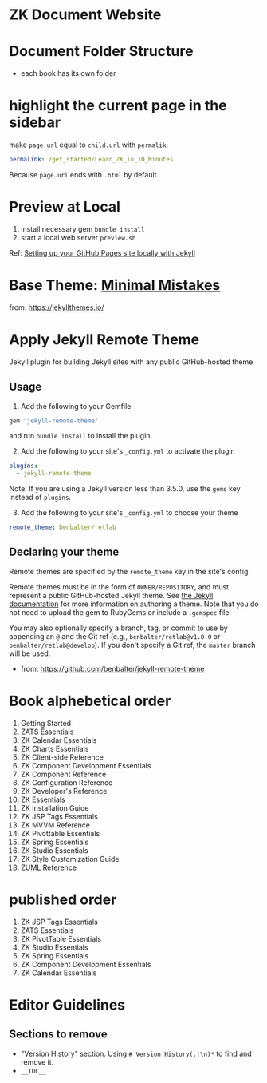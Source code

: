 # ZK Document Website


# Document Folder Structure
* each book has its own folder

# highlight the current page in the sidebar
make `page.url` equal to `child.url` with `permalik`:
```yaml
permalink: /get_started/Learn_ZK_in_10_Minutes
```
Because `page.url` ends with `.html` by default.


# Preview at Local
1. install necessary gem
`bundle install`
2. start a local web server
`preview.sh`

Ref: [Setting up your GitHub Pages site locally with Jekyll](https://help.github.com/en/articles/setting-up-your-github-pages-site-locally-with-jekyll)


# Base Theme: [Minimal Mistakes](https://mmistakes.github.io/minimal-mistakes/)
from: https://jekyllthemes.io/

# Apply Jekyll Remote Theme

Jekyll plugin for building Jekyll sites with any public GitHub-hosted theme


## Usage

1. Add the following to your Gemfile

  ```ruby
  gem "jekyll-remote-theme"
  ```

  and run `bundle install` to install the plugin

2. Add the following to your site's `_config.yml` to activate the plugin

  ```yml
  plugins:
    - jekyll-remote-theme
  ```
  Note: If you are using a Jekyll version less than 3.5.0, use the `gems` key instead of `plugins`.

3. Add the following to your site's `_config.yml` to choose your theme

  ```yml
  remote_theme: benbalter/retlab
  ```

## Declaring your theme

Remote themes are specified by the `remote_theme` key in the site's config.

Remote themes must be in the form of `OWNER/REPOSITORY`, and must represent a public GitHub-hosted Jekyll theme. See [the Jekyll documentation](https://jekyllrb.com/docs/themes/) for more information on authoring a theme. Note that you do not need to upload the gem to RubyGems or include a `.gemspec` file.

You may also optionally specify a branch, tag, or commit to use by appending an `@` and the Git ref (e.g., `benbalter/retlab@v1.0.0` or `benbalter/retlab@develop`). If you don't specify a Git ref, the `master` branch will be used.


* from: https://github.com/benbalter/jekyll-remote-theme


# Book alphebetical order
1. Getting Started
1. ZATS Essentials
1. ZK Calendar Essentials
1. ZK Charts Essentials
1. ZK Client-side Reference
1. ZK Component Development Essentials
1. ZK Component Reference
1. ZK Configuration Reference
1. ZK Developer's Reference
1. ZK Essentials
1. ZK Installation Guide
1. ZK JSP Tags Essentials
1. ZK MVVM Reference
1. ZK Pivottable Essentials
1. ZK Spring Essentials
1. ZK Studio Essentials
1. ZK Style Customization Guide
1. ZUML Reference

# published order
1. ZK JSP Tags Essentials
2. ZATS Essentials
3. ZK PivotTable Essentials
4. ZK Studio Essentials
5. ZK Spring Essentials
6. ZK Component Development Essentials
7. ZK Calendar Essentials

# Editor Guidelines
## Sections to remove
* "Version History" section. Using `# Version History(.|\n)*` to find and remove it.
* `__TOC__`
 